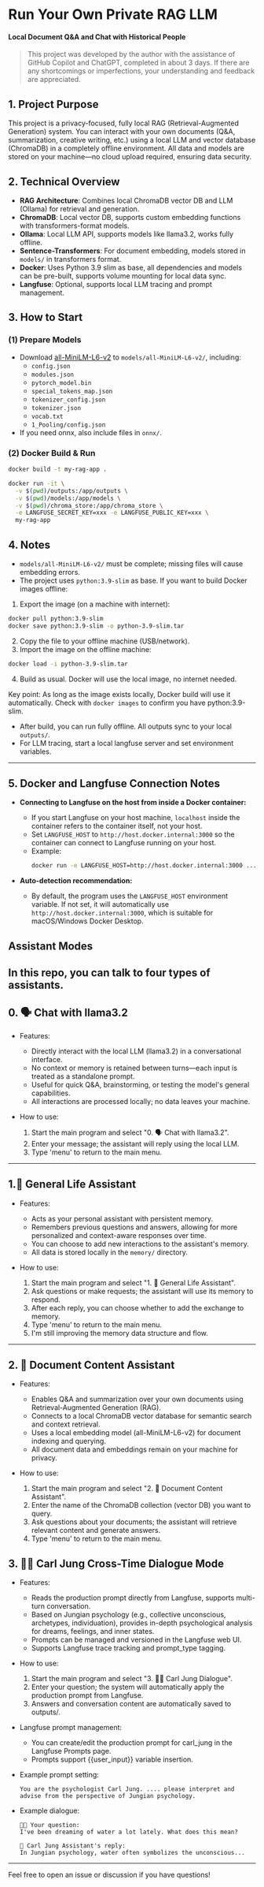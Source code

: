 # Run Your Own Private RAG LLM
#### Local Document Q&A and Chat with Historical People

> This project was developed by the author with the assistance of GitHub Copilot and ChatGPT, completed in about 3 days.
If there are any shortcomings or imperfections, your understanding and feedback are appreciated.

## 1. Project Purpose
This project is a privacy-focused, fully local RAG (Retrieval-Augmented Generation) system. You can interact with your own documents (Q&A, summarization, creative writing, etc.) using a local LLM and vector database (ChromaDB) in a completely offline environment. All data and models are stored on your machine—no cloud upload required, ensuring data security.

## 2. Technical Overview
- **RAG Architecture**: Combines local ChromaDB vector DB and LLM (Ollama) for retrieval and generation.
- **ChromaDB**: Local vector DB, supports custom embedding functions with transformers-format models.
- **Ollama**: Local LLM API, supports models like llama3.2, works fully offline.
- **Sentence-Transformers**: For document embedding, models stored in `models/` in transformers format.
- **Docker**: Uses Python 3.9 slim as base, all dependencies and models can be pre-built, supports volume mounting for local data sync.
- **Langfuse**: Optional, supports local LLM tracing and prompt management.

## 3. How to Start
### (1) Prepare Models
- Download [all-MiniLM-L6-v2](https://huggingface.co/sentence-transformers/all-MiniLM-L6-v2/tree/main) to `models/all-MiniLM-L6-v2/`, including:
  - `config.json`
  - `modules.json`
  - `pytorch_model.bin`
  - `special_tokens_map.json`
  - `tokenizer_config.json`
  - `tokenizer.json`
  - `vocab.txt`
  - `1_Pooling/config.json`
- If you need onnx, also include files in `onnx/`.

### (2) Docker Build & Run
```sh
docker build -t my-rag-app .

docker run -it \
  -v $(pwd)/outputs:/app/outputs \
  -v $(pwd)/models:/app/models \
  -v $(pwd)/chroma_store:/app/chroma_store \
  -e LANGFUSE_SECRET_KEY=xxx -e LANGFUSE_PUBLIC_KEY=xxx \
  my-rag-app
```


## 4. Notes
- `models/all-MiniLM-L6-v2/` must be complete; missing files will cause embedding errors.
- The project uses `python:3.9-slim` as base. If you want to build Docker images offline:

1. Export the image (on a machine with internet):
```sh
docker pull python:3.9-slim
docker save python:3.9-slim -o python-3.9-slim.tar
```
2. Copy the file to your offline machine (USB/network).
3. Import the image on the offline machine:
```sh
docker load -i python-3.9-slim.tar
```
4. Build as usual. Docker will use the local image, no internet needed.

Key point: As long as the image exists locally, Docker build will use it automatically.
Check with `docker images` to confirm you have python:3.9-slim.
- After build, you can run fully offline. All outputs sync to your local `outputs/`.
- For LLM tracing, start a local langfuse server and set environment variables.

---

## 5. Docker and Langfuse Connection Notes
- **Connecting to Langfuse on the host from inside a Docker container:**
  - If you start Langfuse on your host machine, `localhost` inside the container refers to the container itself, not your host.
  - Set `LANGFUSE_HOST` to `http://host.docker.internal:3000` so the container can connect to Langfuse running on your host.
  - Example:
    ```sh
    docker run -e LANGFUSE_HOST=http://host.docker.internal:3000 ...
    ```
   
- **Auto-detection recommendation:**
  - By default, the program uses the `LANGFUSE_HOST` environment variable. If not set, it will automatically use `http://host.docker.internal:3000`, which is suitable for macOS/Windows Docker Desktop.

## Assistant Modes

In this repo, you can talk to four types of assistants.
---

## 0. 🗣️ Chat with llama3.2

- Features:
  - Directly interact with the local LLM (llama3.2) in a conversational interface.
  - No context or memory is retained between turns—each input is treated as a standalone prompt.
  - Useful for quick Q&A, brainstorming, or testing the model's general capabilities.
  - All interactions are processed locally; no data leaves your machine.

- How to use:
  1. Start the main program and select "0. 🗣️ Chat with llama3.2".
  2. Enter your message; the assistant will reply using the local LLM.
  3. Type 'menu' to return to the main menu.

---

## 1.🧍 General Life Assistant

- Features:
  - Acts as your personal assistant with persistent memory.
  - Remembers previous questions and answers, allowing for more personalized and context-aware responses over time.
  - You can choose to add new interactions to the assistant's memory.
  - All data is stored locally in the `memory/` directory.

- How to use:
  1. Start the main program and select "1. 🧍 General Life Assistant".
  2. Ask questions or make requests; the assistant will use its memory to respond.
  3. After each reply, you can choose whether to add the exchange to memory.
  4. Type 'menu' to return to the main menu.
  5. I'm still improving the memory data structure and flow.

---

## 2. 📄 Document Content Assistant

- Features:
  - Enables Q&A and summarization over your own documents using Retrieval-Augmented Generation (RAG).
  - Connects to a local ChromaDB vector database for semantic search and context retrieval.
  - Uses a local embedding model (all-MiniLM-L6-v2) for document indexing and querying.
  - All document data and embeddings remain on your machine for privacy.

- How to use:
  1. Start the main program and select "2. 📄 Document Content Assistant".
  2. Enter the name of the ChromaDB collection (vector DB) you want to query.
  3. Ask questions about your documents; the assistant will retrieve relevant content and generate answers.
  4. Type 'menu' to return to the main menu.


## 3. 🧑‍💼 Carl Jung Cross-Time Dialogue Mode

- Features:
  - Reads the production prompt directly from Langfuse, supports multi-turn conversation.
  - Based on Jungian psychology (e.g., collective unconscious, archetypes, individuation), provides in-depth psychological analysis for dreams, feelings, and inner states.
  - Prompts can be managed and versioned in the Langfuse web UI.
  - Supports Langfuse trace tracking and prompt_type tagging.

- How to use:
  1. Start the main program and select "3. 🧑‍💼 Carl Jung Dialogue".
  2. Enter your question; the system will automatically apply the production prompt from Langfuse.
  3. Answers and conversation content are automatically saved to outputs/.

- Langfuse prompt management:
  - You can create/edit the production prompt for carl_jung in the Langfuse Prompts page.
  - Prompts support {{user_input}} variable insertion.

- Example prompt setting:
  ```
  You are the psychologist Carl Jung. .... please interpret and advise from the perspective of Jungian psychology.
  ```

- Example dialogue:
  ```
  🧑‍💼 Your question:
  I've been dreaming of water a lot lately. What does this mean?

  🧠 Carl Jung Assistant's reply:
  In Jungian psychology, water often symbolizes the unconscious...
  ```

---
Feel free to open an issue or discussion if you have questions!
